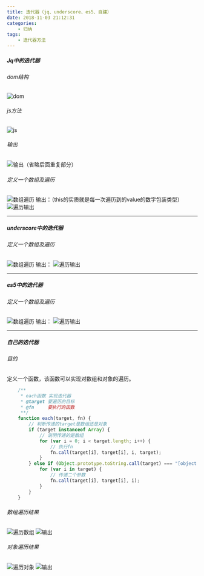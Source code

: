 ```yaml
---
title: 迭代器（jq、underscore、es5、自建）
date: 2018-11-03 21:12:31
categories:
	- 归纳
tags:
	- 迭代器方法
---
```

##### Jq中的迭代器
###### dom结构
![dom](迭代器（jq、underscore、es5、自建）/jq1.jpg)
<!-- more -->
###### js方法
![js](迭代器（jq、underscore、es5、自建）/jq2.jpg)
###### 输出
![输出](迭代器（jq、underscore、es5、自建）/jq3.jpg)（省略后面重复部分）
###### 定义一个数组及遍历
![数组遍历](迭代器（jq、underscore、es5、自建）/jq4.jpg)
输出：（this的实质就是每一次遍历到的value的数字包装类型）
![遍历输出](迭代器（jq、underscore、es5、自建）/jq5.jpg)
______________________________________________________
##### underscore中的迭代器
###### 定义一个数组及遍历
![数组遍历](迭代器（jq、underscore、es5、自建）/jq6.jpg)
输出：
![遍历输出](迭代器（jq、underscore、es5、自建）/jq7.jpg)
______________________________________________________
##### es5中的迭代器
###### 定义一个数组及遍历
![数组遍历](迭代器（jq、underscore、es5、自建）/jq8.jpg)
输出：
![遍历输出](迭代器（jq、underscore、es5、自建）/jq9.jpg)
______________________________________________________
##### 自己的迭代器
###### 目的
定义一个函数，该函数可以实现对数组和对象的遍历。
```javascript
	/**
	 * each函数 实现迭代器
	 * @target 要遍历的目标
	 * @fn     要执行的函数
	 **/
	function each(target, fn) {
		// 判断传递的target是数组还是对象
		if (target instanceof Array) {
			// 说明传递的是数组
			for (var i = 0; i < target.length; i++) {
				// 执行fn
				fn.call(target[i], target[i], i, target);
			}
		} else if (Object.prototype.toString.call(target) === "[object Object]") {
			for (var i in target) {
				// 传递二个参数
				fn.call(target[i], target[i], i);
			}
		}
	}
```
###### 数组遍历结果
![遍历数组](迭代器（jq、underscore、es5、自建）/jq10.jpg)
![输出](迭代器（jq、underscore、es5、自建）/jq11.jpg)
###### 对象遍历结果
![遍历对象](迭代器（jq、underscore、es5、自建）/jq12.jpg)
![输出](迭代器（jq、underscore、es5、自建）/jq13.jpg)